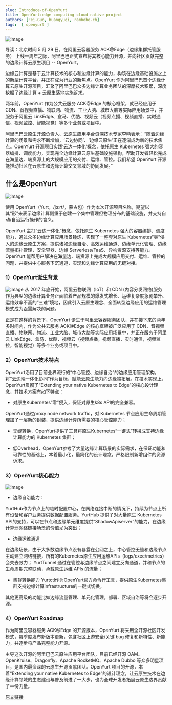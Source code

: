 ```yaml
---
slug: Introduce-of-OpenYurt
title: OpenYurt:edge computing cloud native project
authors: [Fei-Guo, huangyuqi, rambohe-ch]
tags:  [ openyurt ]
---
```


![image](../static/img/blog/OpenYurt.png)

导读：北京时间 5 月 29 日，在阿里云容器服务 ACK@Edge（边缘集群托管服务） 上线一周年之际，阿里巴巴正式宣布将其核心能力开源，并向社区贡献完整的边缘计算云原生项目 -- OpenYurt。


边缘云计算是基于云计算技术的核心和边缘计算的能力，构筑在边缘基础设施之上的新型计算平台，并正在成为行业的新焦点。OpenYurt 作为阿里巴巴首个边缘计算云原生开源项目，汇聚了阿里巴巴众多边缘计算业务团队的深厚技术积累，深度挖掘了边缘计算 + 云原生落地实施诉求。



两年前，OpenYurt 作为公共云服务 ACK@Edge 的核心框架，就已经应用于 CDN、音视频直播、物联网、物流、工业大脑、城市大脑等实际应用场景中，并服务于阿里云 LinkEdge、盒马、优酷、视频云（视频点播、视频直播、实时通信、视频监控、智能视觉）等多个业务或项目中。



阿里巴巴云原生开源负责人、云原生应用平台资深技术专家李响表示：“随着边缘计算的场景和需求不断增加，‘云边协同’、‘边缘云原生’正在逐渐成为新的技术焦点。OpenYurt 开源项目实践‘云边一体化’概念，依托原生 Kubernetes 强大的容器编排、调度能力，实现完全边缘计算云原生基础设施架构，帮助开发者轻松完成在海量边、端资源上的大规模应用的交付、运维、管控。我们希望 OpenYurt 开源能推动社区在云原生和边缘计算交叉领域的协同发展。”

<!--truncate-->

##  什么是OpenYurt
![image](../static/img/blog/OpenYurt-01.png)

使用 OpenYurt（Yurt，/jɜːrt/，蒙古包）作为本次开源项目名称，期望以其“形”来表示边缘计算侧重于创建一个集中管理但物理分布的基础设施，并支持自动/自治运行操作的含义。

OpenYurt 主打“云边一体化”概念，依托原生 Kubernetes 强大的容器编排、调度能力，通过众多边缘计算应用场景锤炼，实现了一整套对原生 Kubernetes“零”侵入的边缘云原生方案，提供诸如边缘自治、高效运维通道、边缘单元化管理、边缘流量拓扑管理，安全容器、边缘 Serverless/FaaS、异构资源支持等能力。OpenYurt 能帮用户解决在海量边、端资源上完成大规模应用交付、运维、管控的问题，并提供中心服务下沉通道，实现和边缘计算应用的无缝对接。

### 1）OpenYurt诞生背景
![image](../static/img/blog/OpenYurt-02.png)
从 2017 年底开始，阿里云物联网（IoT）和 CDN (内容分发网络)服务作为典型的边缘计算业务正面临着产品规模的爆发式增长、运维复杂度急剧攀升、运维效率不高的“三难”境地，因此引入云原生理念、全面转型边缘应用的运维管理模式成为亟需解决的问题。

正是在这样的背景下，OpenYurt 诞生于阿里云容器服务团队，并在接下来的两年多时间内，作为公共云服务 ACK@Edge 的核心框架被广泛应用于 CDN、音视频直播、物联网、物流、工业大脑、城市大脑等实际应用场景中，并正在服务于阿里云 LinkEdge、盒马、优酷、视频云（视频点播，视频直播，实时通信，视频监控，智能视觉）等多个业务或项目中。


### 2）OpenYurt技术特点

OpenYurt沿用了目前业界流行的“中心管控、边缘自治”的边缘应用管理架构，将“云边端一体化协同”作为目标，赋能云原生能力向边缘端拓展。在技术实现上，OpenYurt贯彻了“Extending your native Kubernetes to Edge”的核心设计理念，其技术方案有如下特点：
- 对原生Kubernetes“零”侵入，保证对原生k8s API的完全兼容。

OpenYurt通过proxy node network traffic，对 Kubernetes 节点应用生命周期管理加了一层新的封装，提供边缘计算所需要的核心管控能力；

- 无缝转换，OpenYurt提供了工具将原生Kubernetes“一键式”转换成支持边缘计算能力的 Kubernetes 集群；

- 低Overhead，OpenYurt参考了大量边缘计算场景的实际需求，在保证功能和可靠性的基础上，本着最小化，最简化的设计理念，严格限制新增组件的资源诉求。  


### 3）OpenYurt核心能力
![image](../static/img/blog/OpenYurt_arch.png)

- 边缘自治能力： 

YurtHub作为节点上的临时配置中心，在网络连接中断的情况下，持续为节点上所有设备和客户业务提供数据配置服务。YurtHub 提供了对大量原生 Kubernetes API的支持，可以在节点和边缘单元维度提供“ShadowApiserver”的能力，在边缘计算弱网络链接场景的价值尤为突出；


- 边缘运维通道

在边缘场景，由于大多数边缘节点没有暴露在公网之上，中心管控无缝和边缘节点主动建立网络链接，所有的Kubernetes原生应用运维APIs（logs/exec/metrics）会失去效力；
YurtTunnel 通过在管控与边缘节点之间建立反向通道，并和节点的生命周期完整联动，承载原生运维 APIs 的流量；

- 集群转换能力
Yurtctl作为OpenYurt官方命令行工具，提供原生Kubernetes集群支持边缘计算infrastructure的一键式切换。

其他更高级的功能比如边缘流量管理、单元化管理，部署、区域自治等将会逐步开源。

### 4）OpenYurt Roadmap
作为阿里云容器服务 ACK@Edge 的开源版本，OpenYurt 将采用全开源社区开发模式，每季度发布新版本更新，包含社区上游安全/关键 bug 修复和新特性、新能力，并逐步将产品完整能力开源。

主导这次开源的阿里巴巴云原生应用平台团队，目前已经开源 OAM、OpenKruise、Dragonfly、Apache RocketMQ、Apache Dubbo 等众多明星项目，是国内最资深的云原生开源贡献团队。OpenYurt 项目的开源，本着“Extending your native Kubernetes to Edge”的设计理念，让云原生技术在边缘计算领域的生态建设与普及前进了一大步，也为全球开发者拓展云原生边界贡献了一份力量。

[原文链接](https://mp.weixin.qq.com/s/0LwCE4CpVdttmvx4FAMArg)
